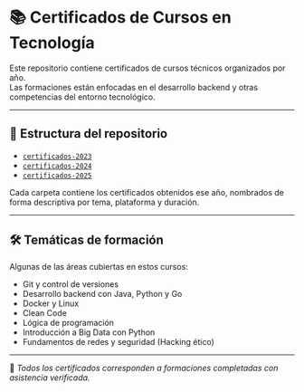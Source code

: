 # 📚 Certificados de Cursos en Tecnología

Este repositorio contiene certificados de cursos técnicos organizados por año.  
Las formaciones están enfocadas en el desarrollo backend y otras competencias del entorno tecnológico.

---

## 📁 Estructura del repositorio

- [`certificados-2023`](./certificados-2023/)
- [`certificados-2024`](./certificados-2024/)
- [`certificados-2025`](./certificados-2025/)

Cada carpeta contiene los certificados obtenidos ese año, nombrados de forma descriptiva por tema, plataforma y duración.

---

## 🛠️ Temáticas de formación

Algunas de las áreas cubiertas en estos cursos:

- Git y control de versiones  
- Desarrollo backend con Java, Python y Go  
- Docker y Linux  
- Clean Code  
- Lógica de programación  
- Introducción a Big Data con Python  
- Fundamentos de redes y seguridad (Hacking ético)  

---

📌 *Todos los certificados corresponden a formaciones completadas con asistencia verificada.*  
